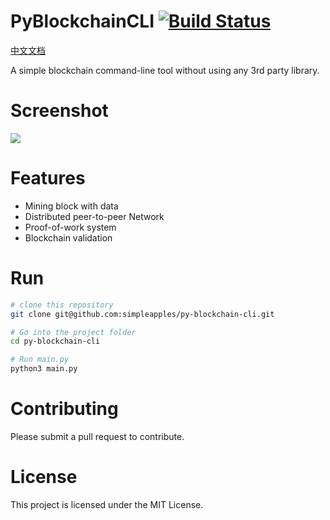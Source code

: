 # PyBlockchainCLI [![Build Status](https://travis-ci.org/simpleapples/py-blockchain-cli.svg?branch=master)](https://travis-ci.org/simpleapples/py-blockchain-cli)

[中文文档](README_zh.md)

A simple blockchain command-line tool without using any 3rd party library.

# Screenshot

![](http://ww1.sinaimg.cn/large/6ae0adaely1fpb0l9rznog20fo0d8gqg.gif)

# Features

- Mining block with data
- Distributed peer-to-peer Network
- Proof-of-work system
- Blockchain validation

# Run

```bash
# clone this repository
git clone git@github.com:simpleapples/py-blockchain-cli.git

# Go into the project folder
cd py-blockchain-cli

# Run main.py
python3 main.py
```

# Contributing

Please submit a pull request to contribute.

# License

This project is licensed under the MIT License.